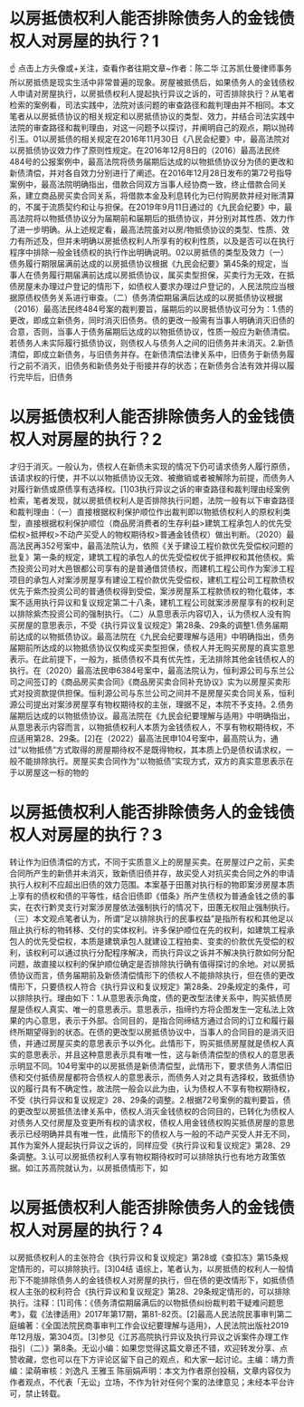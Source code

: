 # 以房抵债权利人能否排除债务人的金钱债权人对房屋的执行？1

☝ 点击上方头像或+关注，查看作者往期文章~作者：陈二华 江苏凯仕曼律师事务所以房抵债是现实生活中非常普遍的现象。房屋被抵债后，如果债务人的金钱债权人申请对房屋执行，以房抵债权利人提起执行异议之诉的，可否排除执行？从笔者检索的案例看，司法实践中，法院对该问题的审查路径和裁判理由并不相同。本文笔者从以房抵债协议的相关规定和以房抵债协议的类型、效力，并结合司法实践中法院的审查路径和裁判理由，对这一问题予以探讨，并阐明自己的观点，期以抛砖引玉。01以房抵债的相关规定在2016年11月30日《八民会纪要》中，最高法院对以房抵债协议效力作了原则性规定。在2016年12月8日的（2016）最高法民终484号的公报案例中，最高法院将债务届期后达成的以物抵债协议分为债的更改和新债清偿，并对各自效力分别进行了阐述。在2016年12月28日发布的第72号指导案例中，最高法院明确指出，借款合同双方当事人经协商一致，终止借款合同关系，建立商品房买卖合同关系，将借款本金及利息转化为已付购房款并经对账清算的，不属于流质契约和让与担保。在2019年9月11日通过的《九民会纪要》中，最高法院将以物抵债协议分为届期前和届期后的抵债协议，并分别对其性质、效力作了进一步明确。从上述规定看，最高法院虽对以房/物抵债协议的类型、性质、效力有所述及，但并未明确以房抵债权利人所享有的权利性质，以及是否可以在执行程序中排除一般金钱债权的执行作出明确说明。02以房抵债的类型及效力（一）债务履行期限届满前达成的以房抵债协议根据《九民会纪要》第45条的规定，当事人在债务履行期届满前达成以房抵债协议，属买卖型担保，买卖行为无效，在抵债房屋未办理过户登记的情形下，如债权人要求办理过户登记的，人民法院应当根据原债权债务关系进行审查。（二）债务清偿期届满后达成的以房抵债协议根据（2016）最高法民终484号案的裁判要旨，届期后的以房抵债协议可分为：1.债的更改，即成立新债务，同时消灭旧债务。债的更改一般需有当事人明确消灭旧债的合意，否则，当事人于债务届期后达成的以物抵债协议，性质一般应为新债清偿。若债务人未实际履行抵债协议，则债权人与债务人之间的旧债务并未消灭。2.新债清偿，即成立新债务，与旧债务并存。在新债清偿法律关系中，旧债务于新债务履行之前不消灭，旧债务和新债务处于衔接并存的状态；在新债务合法有效并得以履行完毕后，旧债务

# 以房抵债权利人能否排除债务人的金钱债权人对房屋的执行？2

才归于消灭。一般认为，债权人在新债未实现的情况下仍可请求债务人履行原债，该请求权的行使，并不以以物抵债协议无效、被撤销或者被解除为前提，而债务人对履行新债或原债享有选择权。[1]03执行异议之诉的审查路径和裁判理由经案例检索，笔者发现，就以房抵债权利人是否排除执行问题，法院一般有以下审查路径和裁判理由：（一）直接根据权利保护顺位作出裁判即以物抵债权利人的原权利类型，直接根据权利保护顺位（商品房消费者的生存利益>建筑工程承包人的优先受偿权>抵押权>不动产买受人的物权期待权>普通金钱债权）做出判断。（2020）最高法民再352号案中，最高法院认为，依照《关于建设工程价款优先受偿权问题的批复》第一条的规定，建筑工程的承包人的优先受偿权优于抵押权和其他债权。紫杰投资公司对大邑银都公司享有的是普通借贷债权，而建机工程公司作为案涉工程项目的承包人对案涉房屋享有建设工程价款优先受偿权，建机工程公司工程款债权优先于紫杰投资公司的普通债权得到受偿，案涉房屋系工程款债权的物化载体，本案不适用执行异议和复议规定第二十八条，建机工程公司就案涉房屋享有的权利足以排除紫杰投资公司的强制执行。（二）从意思表示内容切入，认为债权人没有购买房屋的意思表示，不受《执行异议复议规定》第28条、29条的调整1.债务届期前达成的以物抵债协议。最高法院在《九民会纪要理解与适用》中明确指出，债务届期前所达成的以物抵债协议仅构成买卖型担保，债权人并无购买房屋的真实意思表示。在此前提下，一般为，抵债债权不具有优先性，无法排除其他金钱债权人的执行。在（2020）最高法民申6384号案中，最高法院认为，恒利源公司与东兰公司之间签订的《商品房买卖合同》《商品房买卖合同补充协议》实为以房屋买卖形式对投资款提供担保。恒利源公司与东兰公司之间并不是房屋买卖合同关系，恒利源公司提出对案涉房屋享有物权期待权的主张，理据不足，本院不予支持。2.债务届期后达成的以物抵债协议。最高法院在《九民会纪要理解与适用》中明确指出，从意思表示内容而言，以物抵债权利人本质为金钱债权人，不享有物权期待权，不应适用第28、29条。[2]在（2022）最高法民申104号案中，最高院认为，通过“以物抵债”方式取得的房屋期待权不是既得物权，其本质上仍是债权请求权，一般不能排除执行。房屋买卖合同作为“以物抵债”实现方式，双方的真实意思表示在于以房屋这一标的物的

# 以房抵债权利人能否排除债务人的金钱债权人对房屋的执行？3

转让作为旧债清偿的方式，不同于实质意义上的房屋买卖。在房屋过户之前，买卖合同所产生的新债并未消灭，致新债旧债并存，故买受人对抗买卖合同之外的申请执行人权利不应超出旧债的效力范围。本案基于田蕙对执行标的物即案涉房屋本质上享有的债权和债的平等性，结合旧债即《借条》所产生债权为普通金钱之债的事实，在农行黔灵支行对案涉房屋依法强制执行的情况下，田蕙无权阻止强制执行。（三）本文观点笔者认为，所谓“足以排除执行的民事权益”是指所有权和其他足以阻止执行标的物转移、交付的实体权利。许多保护顺位在先的权利，如建筑工程承包人的优先受偿权，本质是建筑承包人就建设工程拍卖、变卖的价款优先受偿的权利，该权利可以通过执行分配程序解决，而执行异议之诉并不解决执行款如何分配问题，故直接以权利的保护顺位确定是否排除执行确有值得探讨的余地。对以房抵债协议而言，债务届期前及新债清偿情形下的债权人不能排除执行，但在债的更改情形下，只要债权人符合《执行异议和复议规定》第28条、29条规定的条件，可以排除执行。理由如下：1.从意思表示角度，债的更改型法律关系中，购买抵债房屋是债权人真实、唯一的意思表示。意思表示，指缔约方将企图发生一定私法上效果的内心意思，表示于外部。合同目的，是指合同缔结方通过合同的订立和履行最终所期望得到的状态。在债的更改型以房抵债协议中，当事人的合同目的是消灭旧债，并通过房屋买卖的意思表示予以外化。此情形下，购买抵债房屋就是债权人真实的意思表示，并且这种意思表示具有唯一性，这与新债清偿型的债权人的意思表示明显不同。104号案中的以房抵债是新债清偿型，此情形下，要求债务人清偿旧债和交付抵债房屋都符合债权人的意思表示，而债务人对之具有选择权，致抵债协议的履行具有不确定性，故法院一般会以此为由，认为债权人不享有物权期待权，不受《执行异议和复议规定》28、29条的调整。2.根据72号案例的裁判要旨，债的更改型以房抵债法律关系中，债权人消灭金钱债权的合同目的，已转化为债权人对债务人交付房屋及变更所有权的请求权，债权人用金钱债权购买抵债房屋的意思表示已经明确并具有唯一性，此情形下的债权人与一般的不动产买受人并无不同，其作为案外人提起执行异议之诉的，同样应受《执行异议和复议规定》第28、29条调整。3.认可以房抵债权利人享有物权期待权时可以排除执行也有地方政策依据。如江苏高院就认为，以房抵债情形下，如

# 以房抵债权利人能否排除债务人的金钱债权人对房屋的执行？4

以房抵债权利人的主张符合《执行异议和复议规定》第28或《查扣冻》第15条规定情形的，可以排除执行。[3]04结 语综上，笔者认为，以房抵债的权利人一般情形下不能排除债务人的金钱债权人对房屋的执行，但在债的更改情形下，如抵债债权人主张的权利符合《执行异议和复议规定》第28、29条规定情形的，可以排除执行。注释：[1]司伟：《债务清偿期届满后的以物抵债纠纷裁判若干疑难问题思考》，载《法律适用》2017年第17期，第81-82页。[2]最高人民法院民事审判第二庭编著：《全国法院民商事审判工作会议纪要理解与适用》，人民法院出版社2019年12月版，第304页。[3]参见《江苏高院执行异议及执行异议之诉案件办理工作指引（二）》第8条。无讼小编：如果您觉得这篇文章还不错，欢迎转发分享、点赞收藏，您也可以在下方评论区留下自己的观点，和大家一起讨论。主编：靖力责编：梁萌审核：刘逸凡 王雅玉 陈丽娟声明：本文为作者原创投稿，文章内容仅为作者观点，不代表「无讼」立场，不作为针对任何个案的法律意见；未经本平台许可，禁止转载。

